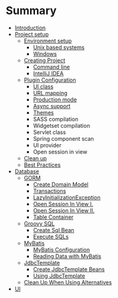 # Summary

* [Introduction](README.md)
* [Project setup](chapter1.md)
  * [Environment setup](environment_setup.md)
    * [Unix based systems](unix_based_systems.md)
    * [Windows](windows.md)
  * [Creating Project](creating_project.md)
    * [Command line](command_line.md)
    * [IntelliJ IDEA](intellij_idea.md)
  * [Plugin Configuration](plugin_configuration.md)
    * [UI class](plugin_configuration/ui-class.md)
    * [URL mapping](plugin_configuration/url-mapping.md)
    * [Production mode](plugin_configuration/production-mode.md)
    * [Async support](plugin_configuration/async-support.md)
    * [Themes](plugin_configuration/themes.md)
    * SASS compilation
    * Widgetset compilation
    * Servlet class
    * Spring component scan
    * UI provider
    * Open session in view
  * [Clean up](clean_up.md)
  * [Best Practices](best_practices.md)
* [Database](database.md)
  * [GORM](gorm.md)
    * [Create Domain Model](create_domain_model.md)
    * [Transactions](transactions.md)
    * [LazyInitializationException](lazyinitializationexception.md)
    * [Open Session In View I.](open_session_in_view_i.md)
    * [Open Session In View II.](open_session_in_view_ii.md)
    * [Table Container](table_container.md)
  * [Groovy SQL](groovy_sql.md)
    * [Create Sql Bean](create_sql_bean.md)
    * [Execute SQLs](groovy_sql_execute_sqls.md)
  * [MyBatis](mybatis.md)
    * [MyBatis Configuration](mybatis_configuration.md)
    * [Reading Data with MyBatis](reading_data_with_mybatis.md)
  * [JdbcTemplate](jdbctemplate.md)
    * [Create JdbcTemplate Beans](create_jdbctemplate_beans.md)
    * [Using JdbcTemplate](using_jdbctemplate.md)
  * [Clean Up When Using Alternatives](clean_up_when_using_alternatives.md)
* [UI](ui.md)

